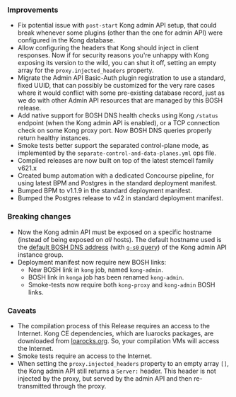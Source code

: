 ### Improvements

- Fix potential issue with `post-start` Kong admin API setup, that could break whenever some plugins (other than the one for admin API) were configured in the Kong database.
- Allow configuring the headers that Kong should inject in client responses. Now if for security reasons you're unhappy with Kong exposing its version to the wild, you can shut it off, setting an empty array for the `proxy.injected_headers` property.
- Migrate the Admin API Basic-Auth plugin registration to use a standard, fixed UUID, that can possibly be customized for the very rare cases where it would conflict with some pre-existing database record, just as we do with other Admin API resources that are managed by this BOSH release.
- Add native support for BOSH DNS health checks using Kong `/status` endpoint (when the Kong admin API is enabled), or a TCP connection check on some Kong proxy port. Now BOSH DNS queries properly return healthy instances.
- Smoke tests better support the separated control-plane mode, as implemented by the `separate-control-and-data-planes.yml` ops file.
- Compiled releases are now built on top of the latest stemcell family v621.x
- Created bump automation with a dedicated Concourse pipeline, for using latest BPM and Postgres in the standard deployment manifest.
- Bumped BPM to v1.1.9 in the standard deployment manifest.
- Bumped the Postgres release to v42 in standard deployment manifest.


### Breaking changes

- Now the Kong admin API must be exposed on a specific hostname (instead of being exposed on _all_ hosts). The default hostname used is the [default BOSH DNS address](https://bosh.io/docs/dns/#links) (with [`q-s0` query](https://bosh.io/docs/dns/#constructing-queries)) of the Kong admin API instance group.
- Deployment manifest now require new BOSH links:
  - New BOSH link in `kong` job, named `kong-admin`.
  - BOSH link in `konga` job has been renamed `kong-admin`.
  - Smoke-tests now require both `kong-proxy` and `kong-admin` BOSH links.


### Caveats

- The compilation process of this Release requires an access to the Internet. Kong CE dependencies, which are luarocks packages, are downloaded from [loarocks.org](https://luarocks.org). So, your compilation VMs will access the Internet.
- Smoke tests require an access to the Internet.
- When setting the `proxy.injected_headers` property to an empty array `[]`, the Kong admin API still returns a `Server:` header. This header is not injected by the proxy, but served by the admin API and then re-transmitted through the proxy.
